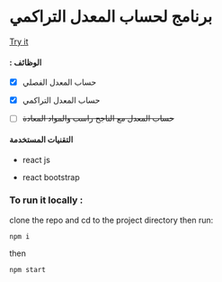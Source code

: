 # برنامج لحساب المعدل التراكمي

[Try it](https://mohammed-b-hassan.github.io/grade-calculator/)


 

#### : الوظائف

- [x] حساب المعدل الفصلي 

- [x] حساب المعدل التراكمي 

- [ ] ~~حساب المعدل مع الناجح راسب والمواد المعادة~~





#### التقنيات المستخدمة

- react js

- react bootstrap



### To run it locally :

clone the repo and cd to the project directory then run: 


~~~
npm i
~~~

then

~~~
npm start 
~~~




